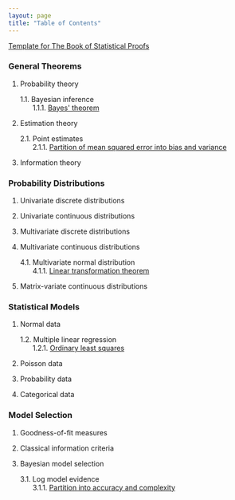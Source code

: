 ```yaml
---
layout: page
title: "Table of Contents"
---
```



[Template for The Book of Statistical Proofs](/Proofs/-temp-.html) <br>


<section class="chapter" id="General Theorems">
<h3>General Theorems</h3>
</section>

1. Probability theory

   1.1. Bayesian inference <br>
   &emsp;&ensp; 1.1.1. [Bayes' theorem](/Proofs/bayes-th.html) <br>

2. Estimation theory

   2.1. Point estimates <br>
   &emsp;&ensp; 2.1.1. [Partition of mean squared error into bias and variance](/Proofs/mse-bnv.html) <br>

3. Information theory


<section class="chapter" id="Probability Distributions">
<h3>Probability Distributions</h3>
</section>

1. Univariate discrete distributions

2. Univariate continuous distributions

3. Multivariate discrete distributions

4. Multivariate continuous distributions

   4.1. Multivariate normal distribution <br>
   &emsp;&ensp; 4.1.1. [Linear transformation theorem](/Proofs/mvn-ltt.html) <br>

5. Matrix-variate continuous distributions


<section class="chapter" id="Statistical Models">
<h3>Statistical Models</h3>
</section>

1. Normal data

   1.2. Multiple linear regression <br>
   &emsp;&ensp; 1.2.1. [Ordinary least squares](/Proofs/mlr-ols.html) <br>

2. Poisson data

3. Probability data

4. Categorical data


<section class="chapter" id="Model Selection">
<h3>Model Selection</h3>
</section>

1. Goodness-of-fit measures

2. Classical information criteria

3. Bayesian model selection 

   3.1. Log model evidence <br>
   &emsp;&ensp; 3.1.1. [Partition into accuracy and complexity](/Proofs/lme-anc.html) <br>